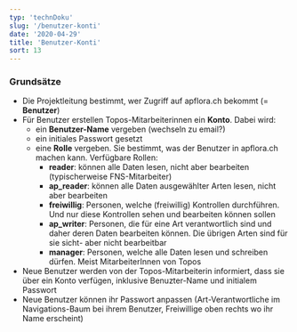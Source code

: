 ```yaml
---
typ: 'technDoku'
slug: '/benutzer-konti'
date: '2020-04-29'
title: 'Benutzer-Konti'
sort: 13
---
```


### Grundsätze

- Die Projektleitung bestimmt, wer Zugriff auf apflora.ch bekommt (= **Benutzer**)
- Für Benutzer erstellen Topos-Mitarbeiterinnen ein **Konto**. Dabei wird:
  - ein **Benutzer-Name** vergeben (wechseln zu email?)
  - ein initiales Passwort gesetzt
  - eine **Rolle** vergeben. Sie bestimmt, was der Benutzer in apflora.ch machen kann. Verfügbare Rollen:
    - **reader**: können alle Daten lesen, nicht aber bearbeiten (typischerweise FNS-Mitarbeiter)
    - **ap_reader**: können alle Daten ausgewählter Arten lesen, nicht aber bearbeiten
    - **freiwillig**: Personen, welche (freiwillig) Kontrollen durchführen. Und nur diese Kontrollen sehen und bearbeiten können sollen
    - **ap_writer**: Personen, die für eine Art verantwortlich sind und daher deren Daten bearbeiten können. Die übrigen Arten sind für sie sicht- aber nicht bearbeitbar
    - **manager**: Personen, welche alle Daten lesen und schreiben dürfen. Meist MitarbeiterInnen von Topos
- Neue Benutzer werden von der Topos-Mitarbeiterin informiert, dass sie über ein Konto verfügen, inklusive Benuzter-Name und initialem Passwort
- Neue Benutzer können ihr Passwort anpassen (Art-Verantwortliche im Navigations-Baum bei ihrem Benutzer, Freiwillige oben rechts wo ihr Name erscheint)
